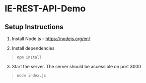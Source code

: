 # IE-REST-API-Demo

## Setup Instructions

1. Install Node.js - https://nodejs.org/en/

2. Install dependencies
> `npm install`

3. Start the server. The server should be accessible on port 3000
> `node index.js`